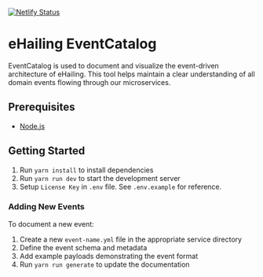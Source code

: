 [![Netlify Status](https://api.netlify.com/api/v1/badges/6189ceb2-5362-4e78-8391-c2d9f3e7d7b8/deploy-status)](https://app.netlify.com/projects/ehailing/deploys)

# eHailing EventCatalog

EventCatalog is used to document and visualize the event-driven architecture of eHailing. This tool helps maintain a clear understanding of all domain events flowing through our microservices.

## Prerequisites

- [Node.js](https://nodejs.org/en/download/)

## Getting Started

1. Run `yarn install` to install dependencies
2. Run `yarn run dev` to start the development server
3. Setup `License Key` in `.env` file. See `.env.example` for reference.

### Adding New Events

To document a new event:

1. Create a new `event-name.yml` file in the appropriate service directory
2. Define the event schema and metadata
3. Add example payloads demonstrating the event format
4. Run `yarn run generate` to update the documentation
